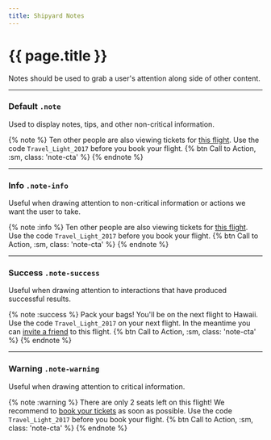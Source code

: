 ```yaml
---
title: Shipyard Notes
---
```


# {{ page.title }}
<p class="text-light text-lg margin-top-xxs">Notes should be used to grab a user's attention along side of other content.</p>

---

### Default `.note`
<p class="text-light margin-bottom-sm">Used to display notes, tips, and other non-critical information.</p>

{% note %}
  Ten other people are also viewing tickets for <a href="#">this flight</a>.
  Use the code <code class="code-inline">Travel_Light_2017</code> before you book your flight.
  {% btn Call to Action, :sm, class: 'note-cta' %}
{% endnote %}

---

### Info `.note-info`
<p class="text-light margin-bottom-sm">Useful when drawing attention to non-critical information or actions we want the user to take.</p>

{% note :info %}
  Ten other people are also viewing tickets for <a href="#">this flight</a>.
  Use the code <code class="code-inline">Travel_Light_2017</code> before you book your flight.
  {% btn Call to Action, :sm, class: 'note-cta' %}
{% endnote %}

---

### Success `.note-success`
<p class="text-light margin-bottom-sm">Useful when drawing attention to interactions that have produced successful results.</p>

{% note :success %}
  Pack your bags! You'll be on the next flight to Hawaii.
  Use the code <code class="code-inline">Travel_Light_2017</code> on your next flight. In the meantime you can <a href="#">invite a friend</a> to this flight.
  {% btn Call to Action, :sm, class: 'note-cta' %}
{% endnote %}

---

### Warning `.note-warning`
<p class="text-light margin-bottom-sm">Useful when drawing attention to critical information.</p>

{% note :warning %}
  There are only 2 seats left on this flight! We recommend to <a href="#">book your tickets</a> as soon as possible.
  Use the code <code class="code-inline">Travel_Light_2017</code> before you book your flight.
  {% btn Call to Action, :sm, class: 'note-cta' %}
{% endnote %}
